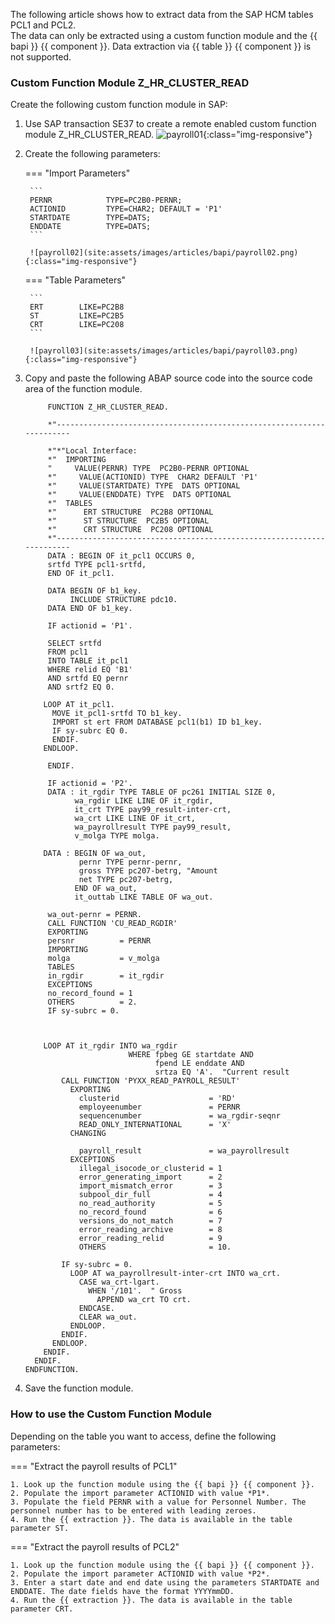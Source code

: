 
The following article shows how to extract data from the SAP HCM tables PCL1 and PCL2.<br>
The data can only be extracted using a custom function module and the {{ bapi }} {{ component }}. 
Data extraction via {{ table }} {{ component }} is not supported.

### Custom Function Module Z_HR_CLUSTER_READ

Create the following custom function module in SAP:

1. Use SAP transaction SE37 to create a remote enabled custom function module Z_HR_CLUSTER_READ. 
![payroll01](site:assets/images/articles/bapi/payroll01.png){:class="img-responsive"}
2. Create the following parameters:

	=== "Import Parameters"

		```
		PERNR            TYPE=PC2B0-PERNR;
		ACTIONID         TYPE=CHAR2; DEFAULT = 'P1'
		STARTDATE        TYPE=DATS;
		ENDDATE          TYPE=DATS;
		```

		![payroll02](site:assets/images/articles/bapi/payroll02.png){:class="img-responsive"}

	=== "Table Parameters"

		```
		ERT        LIKE=PC2B8
		ST         LIKE=PC2B5
		CRT        LIKE=PC208
		```

		![payroll03](site:assets/images/articles/bapi/payroll03.png){:class="img-responsive"}

3. Copy and paste the following ABAP source code into the source code area of the function module.

	``` abap linenums="1" title="ABAP source code"
		 FUNCTION Z_HR_CLUSTER_READ.

		 *"----------------------------------------------------------------------

		 *"*"Local Interface:
		 *"  IMPORTING
		 "     VALUE(PERNR) TYPE  PC2B0-PERNR OPTIONAL
		 *"     VALUE(ACTIONID) TYPE  CHAR2 DEFAULT 'P1'
		 *"     VALUE(STARTDATE) TYPE  DATS OPTIONAL
		 *"     VALUE(ENDDATE) TYPE  DATS OPTIONAL
		 *"  TABLES
		 *"      ERT STRUCTURE  PC2B8 OPTIONAL
		 *"      ST STRUCTURE  PC2B5 OPTIONAL
		 *"      CRT STRUCTURE  PC208 OPTIONAL
		 *"----------------------------------------------------------------------
		 DATA : BEGIN OF it_pcl1 OCCURS 0,
		 srtfd TYPE pcl1-srtfd,
		 END OF it_pcl1.

		 DATA BEGIN OF b1_key.
			  INCLUDE STRUCTURE pdc10.
		 DATA END OF b1_key.

		 IF actionid = 'P1'.

		 SELECT srtfd
		 FROM pcl1
		 INTO TABLE it_pcl1
		 WHERE relid EQ 'B1'
		 AND srtfd EQ pernr
		 AND srtf2 EQ 0.

		LOOP AT it_pcl1.
		  MOVE it_pcl1-srtfd TO b1_key.
		  IMPORT st ert FROM DATABASE pcl1(b1) ID b1_key.
		  IF sy-subrc EQ 0.
		  ENDIF.
		ENDLOOP.

		 ENDIF.

		 IF actionid = 'P2'.
		 DATA : it_rgdir TYPE TABLE OF pc261 INITIAL SIZE 0,
			   wa_rgdir LIKE LINE OF it_rgdir,
			   it_crt TYPE pay99_result-inter-crt,
			   wa_crt LIKE LINE OF it_crt,
			   wa_payrollresult TYPE pay99_result,
			   v_molga TYPE molga.

		DATA : BEGIN OF wa_out,
				pernr TYPE pernr-pernr,
				gross TYPE pc207-betrg, "Amount
				net TYPE pc207-betrg,
			   END OF wa_out,
			   it_outtab LIKE TABLE OF wa_out.

		 wa_out-pernr = PERNR.
		 CALL FUNCTION 'CU_READ_RGDIR'
		 EXPORTING
		 persnr          = PERNR
		 IMPORTING
		 molga           = v_molga
		 TABLES
		 in_rgdir        = it_rgdir
		 EXCEPTIONS
		 no_record_found = 1
		 OTHERS          = 2.
		 IF sy-subrc = 0.



		LOOP AT it_rgdir INTO wa_rgdir
						   WHERE fpbeg GE startdate AND
								 fpend LE enddate AND
								 srtza EQ 'A'.  "Current result
			CALL FUNCTION 'PYXX_READ_PAYROLL_RESULT'
			  EXPORTING
				clusterid                    = 'RD'
				employeenumber               = PERNR
				sequencenumber               = wa_rgdir-seqnr
				READ_ONLY_INTERNATIONAL      = 'X'
			  CHANGING

				payroll_result               = wa_payrollresult
			  EXCEPTIONS
				illegal_isocode_or_clusterid = 1
				error_generating_import      = 2
				import_mismatch_error        = 3
				subpool_dir_full             = 4
				no_read_authority            = 5
				no_record_found              = 6
				versions_do_not_match        = 7
				error_reading_archive        = 8
				error_reading_relid          = 9
				OTHERS                       = 10.

			IF sy-subrc = 0.
			  LOOP AT wa_payrollresult-inter-crt INTO wa_crt.
				CASE wa_crt-lgart.
				  WHEN '/101'.  " Gross
					APPEND wa_crt TO crt.
				ENDCASE.
				CLEAR wa_out.
			  ENDLOOP.
			ENDIF.
		  ENDLOOP.
		ENDIF.
	  ENDIF.
	ENDFUNCTION.
	```
4. Save the function module.


### How to use the Custom Function Module

Depending on the table you want to access, define the following parameters:

=== "Extract the payroll results of PCL1"

	1. Look up the function module using the {{ bapi }} {{ component }}.
	2. Populate the import parameter ACTIONID with value *P1*.
	3. Populate the field PERNR with a value for Personnel Number. The personnel number has to be entered with leading zeroes.
	4. Run the {{ extraction }}. The data is available in the table parameter ST.

=== "Extract the payroll results of PCL2"

	1. Look up the function module using the {{ bapi }} {{ component }}.
	2. Populate the import parameter ACTIONID with value *P2*.
	3. Enter a start date and end date using the parameters STARTDATE and ENDDATE. The date fields have the format YYYYmmDD.
	4. Run the {{ extraction }}. The data is available in the table parameter CRT.
	